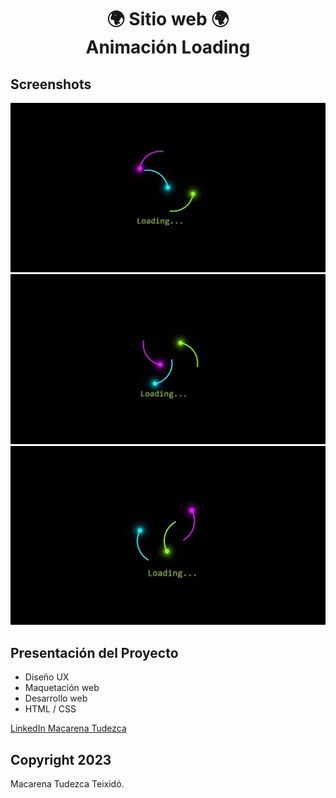 <h1 align="center">🌍 Sitio web 🌍  <br>Animación Loading </h1>

## Screenshots
![animacion](screenshot3.jpg)
![animacion](screenshot2.jpg)
![animacion](screenshot.jpg)

## Presentación del Proyecto

* Diseño UX
* Maquetación web
* Desarrollo web
* HTML / CSS

[LinkedIn Macarena Tudezca](https://www.linkedin.com/in/macarenatudezca/)
## Copyright 2023

Macarena Tudezca Teixidó.